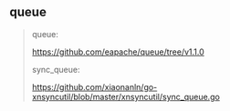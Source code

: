 ## queue
>
> queue:
>
> https://github.com/eapache/queue/tree/v1.1.0
>
> sync_queue:
>
> https://github.com/xiaonanln/go-xnsyncutil/blob/master/xnsyncutil/sync_queue.go
>